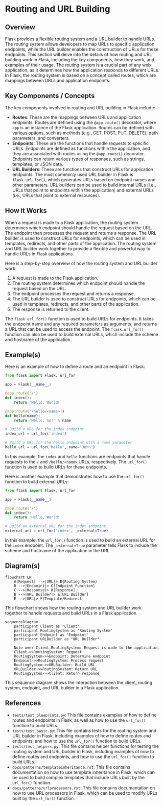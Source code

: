 # Routing and URL Building
## Overview
Flask provides a flexible routing system and a URL builder to handle URLs. The routing system allows developers to map URLs to specific application endpoints, while the URL builder enables the construction of URLs for these endpoints. This section will delve into the details of how routing and URL building work in Flask, including the key components, how they work, and examples of their usage. The routing system is a crucial part of any web application, as it determines how the application responds to different URLs. In Flask, the routing system is based on a concept called routes, which are mappings between URLs and application endpoints.

## Key Components / Concepts
The key components involved in routing and URL building in Flask include:
- **Routes**: These are the mappings between URLs and application endpoints. Routes are defined using the `@app.route()` decorator, where `app` is an instance of the Flask application. Routes can be defined with various options, such as methods (e.g., GET, POST, PUT, DELETE), path parameters, and converters.
- **Endpoints**: These are the functions that handle requests to specific URLs. Endpoints are defined as functions within the application, and they are associated with routes using the `@app.route()` decorator. Endpoints can return various types of responses, such as strings, templates, or JSON data.
- **URL Builders**: These are functions that construct URLs for application endpoints. The most commonly used URL builder in Flask is `flask.url_for()`, which generates URLs based on endpoint names and other parameters. URL builders can be used to build internal URLs (i.e., URLs that point to endpoints within the application) and external URLs (i.e., URLs that point to external resources).

## How it Works
When a request is made to a Flask application, the routing system determines which endpoint should handle the request based on the URL. The endpoint then processes the request and returns a response. The URL builder is used to construct URLs for endpoints, which can be used in templates, redirects, and other parts of the application. The routing system and URL builder work together to provide a flexible and powerful way to handle URLs in Flask applications.

Here is a step-by-step overview of how the routing system and URL builder work:
1. A request is made to the Flask application.
2. The routing system determines which endpoint should handle the request based on the URL.
3. The endpoint processes the request and returns a response.
4. The URL builder is used to construct URLs for endpoints, which can be used in templates, redirects, and other parts of the application.
5. The response is returned to the client.

The `flask.url_for()` function is used to build URLs for endpoints. It takes the endpoint name and any required parameters as arguments, and returns a URL that can be used to access the endpoint. The `flask.url_for()` function can also be used to build external URLs, which include the scheme and hostname of the application.

## Example(s)
Here is an example of how to define a route and an endpoint in Flask:
```python
from flask import Flask, url_for

app = Flask(__name__)

@app.route('/')
def index():
    return 'Hello, World!'

@app.route('/hello/<name>')
def hello(name):
    return 'Hello, %s!' % name

# Build a URL for the index endpoint
index_url = url_for('index')

# Build a URL for the hello endpoint with a name parameter
hello_url = url_for('hello', name='John')
```
In this example, the `index` and `hello` functions are endpoints that handle requests to the `/` and `/hello/<name>` URLs, respectively. The `url_for()` function is used to build URLs for these endpoints.

Here is another example that demonstrates how to use the `url_for()` function to build external URLs:
```python
from flask import Flask, url_for

app = Flask(__name__)

@app.route('/')
def index():
    return 'Hello, World!'

# Build an external URL for the index endpoint
external_url = url_for('index', _external=True)
```
In this example, the `url_for()` function is used to build an external URL for the `index` endpoint. The `_external=True` parameter tells Flask to include the scheme and hostname of the application in the URL.

## Diagram(s)
```mermaid
flowchart LR
    A[Request] -->|URL|> B{Routing System}
    B -->|Endpoint|> C[Endpoint Function]
    C -->|Response|> D[Response]
    B -->|URL Builder|> E[URL Builder]
    E -->|URL|> F[Template/Redirect]
```
This flowchart shows how the routing system and URL builder work together to handle requests and build URLs in a Flask application.

```mermaid
sequenceDiagram
    participant Client as "Client"
    participant RoutingSystem as "Routing System"
    participant Endpoint as "Endpoint"
    participant URLBuilder as "URL Builder"
    
    Note over Client,RoutingSystem: Request is made to the application
    Client->>RoutingSystem: Request
    RoutingSystem->>Endpoint: Determine endpoint
    Endpoint->>RoutingSystem: Process request
    RoutingSystem->>URLBuilder: Build URL
    URLBuilder->>RoutingSystem: Return URL
    RoutingSystem->>Client: Return response
```
This sequence diagram shows the interaction between the client, routing system, endpoint, and URL builder in a Flask application.

## References
- `tests/test_blueprints.py`: This file contains examples of how to define routes and endpoints in Flask, as well as how to use the `url_for()` function to build URLs.
- `tests/test_basic.py`: This file contains tests for the routing system and URL builder in Flask, including examples of how to define routes and endpoints, and how to use the `url_for()` function to build URLs.
- `tests/test_helpers.py`: This file contains helper functions for testing the routing system and URL builder in Flask, including examples of how to define routes and endpoints, and how to use the `url_for()` function to build URLs.
- `docs/patterns/templateinheritance.rst`: This file contains documentation on how to use template inheritance in Flask, which can be used to build complex templates that include URLs built by the `url_for()` function.
- `docs/patterns/urlprocessors.rst`: This file contains documentation on how to use URL processors in Flask, which can be used to modify URLs built by the `url_for()` function.